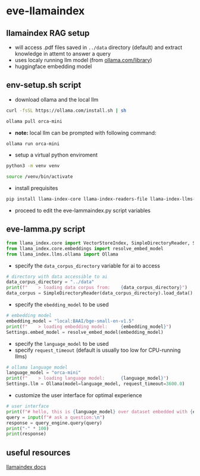 # eve-llamaindex

## llamaindex RAG setup

- will access .pdf files saved in `../data` directory (default) and extract knowledge in attemt to answer a query
- uses localy running llm model (from [ollama.com/library](https://ollama.com/library))
- huggingface embedding model


## env-setup.sh script

- download ollama and the local llm

```sh
curl -fsSL https://ollama.com/install.sh | sh

ollama pull orca-mini
```

- **note:** local llm can be prompted with following command:

```sh
ollama run orca-mini
```

- setup a virtual python enviroment

```sh
python3 -m venv venv

source /venv/bin/activate
```

- install prequisites

```sh
pip install llama-index-core llama-index-readers-file llama-index-llms-ollama llama-index-embeddings-huggingface
```

- proceed to edit the eve-lammaindex.py script variables

## eve-lamma.py script

```py
from llama_index.core import VectorStoreIndex, SimpleDirectoryReader, Settings
from llama_index.core.embeddings import resolve_embed_model
from llama_index.llms.ollama import Ollama
```

- specify the `data_corpus_directory` variable for ai to access

```py
# directory with data accessible to ai
data_corpus_directory = "../data"
print(f"    > loading data corpus from:    {data_corpus_directory}")
data_corpus = SimpleDirectoryReader(data_corpus_directory).load_data()
```

- specify the `ebedding_model` to be used

```py
# embedding model
embedding_model = "local:BAAI/bge-small-en-v1.5"
print(f"    > loading embedding model:     {embedding_model}")
Settings.embed_model = resolve_embed_model(embedding_model)
```

- specify the `language_model` to be used
- specify `request_timeout` (default is usually too low for CPU-running llms)

```py
# ollama language model
language_model = "orca-mini"
print(f"    > loading language model:      {language_model}")
Settings.llm = Ollama(model=language_model, request_timeout=3600.0)
```

- customize the user interface for optimal experience

```py
# user interface
print(f"# hello, this is {language_model} over dataset embedded with {embedding_model} contained at {data_corpus_directory}, at your service")
query = input(f"# ask a question:\n")
response = query_engine.query(query)
print("-" * 100)
print(response)
```

## useful resources

[llamaindex docs](https://docs.llamaindex.ai/en/stable/index.html)